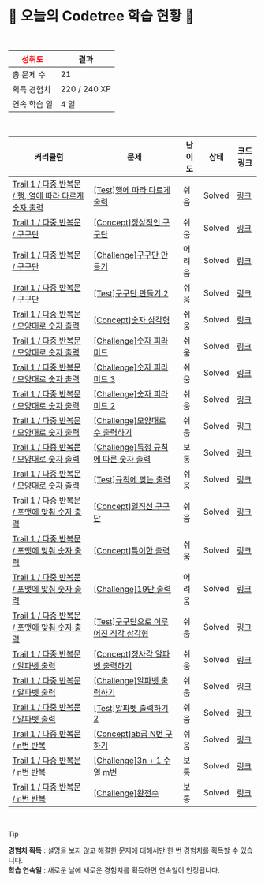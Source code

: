 # 🌲 오늘의 Codetree 학습 현황 🌲

<br />

| <span style="color:red;display:block;text-align:center;"> **성취도**</span> | 결과 |
|---|---|
| 총 문제 수 | 21 |
| 획득 경험치 | 220 / 240 XP |
| 연속 학습 일 | 4 일 |

<br />

|커리큘럼|문제|난이도|상태|코드 링크|
|---|---|---|---|---|
|[Trail 1 / 다중 반복문 / 행, 열에 따라 다르게 숫자 출력](https://www.codetree.ai/trail-info/novice-low/)|[[Test]행에 따라 다르게 출력](https://www.codetree.ai/trails/complete/curated-cards/test-output-defferently-each-row/)|쉬움|Solved|[링크](https://github.com/GodUser1005/codetree_log/blob/main/250615/%ED%96%89%EC%97%90%20%EB%94%B0%EB%9D%BC%20%EB%8B%A4%EB%A5%B4%EA%B2%8C%20%EC%B6%9C%EB%A0%A5/output-defferently-each-row.py)|
|[Trail 1 / 다중 반복문 / 구구단](https://www.codetree.ai/trail-info/novice-low/)|[[Concept]정상적인 구구단](https://www.codetree.ai/trails/complete/curated-cards/intro-normal-multiple/)|쉬움|Solved|[링크](https://github.com/GodUser1005/codetree_log/blob/main/250615/%EC%A0%95%EC%83%81%EC%A0%81%EC%9D%B8%20%EA%B5%AC%EA%B5%AC%EB%8B%A8/normal-multiple.py)|
|[Trail 1 / 다중 반복문 / 구구단](https://www.codetree.ai/trail-info/novice-low/)|[[Challenge]구구단 만들기](https://www.codetree.ai/trails/complete/curated-cards/challenge-print-multiplication-table/)|어려움|Solved|[링크](https://github.com/GodUser1005/codetree_log/blob/main/250615/%EA%B5%AC%EA%B5%AC%EB%8B%A8%20%EB%A7%8C%EB%93%A4%EA%B8%B0/print-multiplication-table.py)|
|[Trail 1 / 다중 반복문 / 구구단](https://www.codetree.ai/trail-info/novice-low/)|[[Test]구구단 만들기 2](https://www.codetree.ai/trails/complete/curated-cards/test-print-multiplication-table-2/)|쉬움|Solved|[링크](https://github.com/GodUser1005/codetree_log/blob/main/250615/%EA%B5%AC%EA%B5%AC%EB%8B%A8%20%EB%A7%8C%EB%93%A4%EA%B8%B0%202/print-multiplication-table-2.py)|
|[Trail 1 / 다중 반복문 / 모양대로 숫자 출력](https://www.codetree.ai/trail-info/novice-low/)|[[Concept]숫자 삼각형](https://www.codetree.ai/trails/complete/curated-cards/intro-number-triangle/)|쉬움|Solved|[링크](https://github.com/GodUser1005/codetree_log/blob/main/250615/%EC%88%AB%EC%9E%90%20%EC%82%BC%EA%B0%81%ED%98%95/number-triangle.py)|
|[Trail 1 / 다중 반복문 / 모양대로 숫자 출력](https://www.codetree.ai/trail-info/novice-low/)|[[Challenge]숫자 피라미드](https://www.codetree.ai/trails/complete/curated-cards/challenge-number-pyramid/)|쉬움|Solved|[링크](https://github.com/GodUser1005/codetree_log/blob/main/250615/%EC%88%AB%EC%9E%90%20%ED%94%BC%EB%9D%BC%EB%AF%B8%EB%93%9C/number-pyramid.py)|
|[Trail 1 / 다중 반복문 / 모양대로 숫자 출력](https://www.codetree.ai/trail-info/novice-low/)|[[Challenge]숫자 피라미드 3](https://www.codetree.ai/trails/complete/curated-cards/challenge-number-pyramid-3/)|쉬움|Solved|[링크](https://github.com/GodUser1005/codetree_log/blob/main/250615/%EC%88%AB%EC%9E%90%20%ED%94%BC%EB%9D%BC%EB%AF%B8%EB%93%9C%203/number-pyramid-3.py)|
|[Trail 1 / 다중 반복문 / 모양대로 숫자 출력](https://www.codetree.ai/trail-info/novice-low/)|[[Challenge]숫자 피라미드 2](https://www.codetree.ai/trails/complete/curated-cards/challenge-number-pyramid-2/)|쉬움|Solved|[링크](https://github.com/GodUser1005/codetree_log/blob/main/250615/%EC%88%AB%EC%9E%90%20%ED%94%BC%EB%9D%BC%EB%AF%B8%EB%93%9C%202/number-pyramid-2.py)|
|[Trail 1 / 다중 반복문 / 모양대로 숫자 출력](https://www.codetree.ai/trail-info/novice-low/)|[[Challenge]모양대로 수 출력하기](https://www.codetree.ai/trails/complete/curated-cards/challenge-print-out-numbers-in-specific-shape/)|쉬움|Solved|[링크](https://github.com/GodUser1005/codetree_log/blob/main/250615/%EB%AA%A8%EC%96%91%EB%8C%80%EB%A1%9C%20%EC%88%98%20%EC%B6%9C%EB%A0%A5%ED%95%98%EA%B8%B0/print-out-numbers-in-specific-shape.py)|
|[Trail 1 / 다중 반복문 / 모양대로 숫자 출력](https://www.codetree.ai/trail-info/novice-low/)|[[Challenge]특정 규칙에 따른 숫자 출력](https://www.codetree.ai/trails/complete/curated-cards/challenge-output-numbers-according-to-specific-rule/)|보통|Solved|[링크](https://github.com/GodUser1005/codetree_log/blob/main/250615/%ED%8A%B9%EC%A0%95%20%EA%B7%9C%EC%B9%99%EC%97%90%20%EB%94%B0%EB%A5%B8%20%EC%88%AB%EC%9E%90%20%EC%B6%9C%EB%A0%A5/output-numbers-according-to-specific-rule.py)|
|[Trail 1 / 다중 반복문 / 모양대로 숫자 출력](https://www.codetree.ai/trail-info/novice-low/)|[[Test]규칙에 맞는 출력](https://www.codetree.ai/trails/complete/curated-cards/test-output-that-matches-the-rule/)|쉬움|Solved|[링크](https://github.com/GodUser1005/codetree_log/blob/main/250615/%EA%B7%9C%EC%B9%99%EC%97%90%20%EB%A7%9E%EB%8A%94%20%EC%B6%9C%EB%A0%A5/output-that-matches-the-rule.py)|
|[Trail 1 / 다중 반복문 / 포맷에 맞춰 숫자 출력](https://www.codetree.ai/trail-info/novice-low/)|[[Concept]일직선 구구단](https://www.codetree.ai/trails/complete/curated-cards/intro-one-line-multiple/)|쉬움|Solved|[링크](https://github.com/GodUser1005/codetree_log/blob/main/250615/%EC%9D%BC%EC%A7%81%EC%84%A0%20%EA%B5%AC%EA%B5%AC%EB%8B%A8/one-line-multiple.py)|
|[Trail 1 / 다중 반복문 / 포맷에 맞춰 숫자 출력](https://www.codetree.ai/trail-info/novice-low/)|[[Concept]특이한 출력](https://www.codetree.ai/trails/complete/curated-cards/intro-special-print/)|쉬움|Solved|[링크](https://github.com/GodUser1005/codetree_log/blob/main/250615/%ED%8A%B9%EC%9D%B4%ED%95%9C%20%EC%B6%9C%EB%A0%A5/special-print.py)|
|[Trail 1 / 다중 반복문 / 포맷에 맞춰 숫자 출력](https://www.codetree.ai/trail-info/novice-low/)|[[Challenge]19단 출력](https://www.codetree.ai/trails/complete/curated-cards/challenge-nineteen-times-table/)|어려움|Solved|[링크](https://github.com/GodUser1005/codetree_log/blob/main/250615/19%EB%8B%A8%20%EC%B6%9C%EB%A0%A5/nineteen-times-table.py)|
|[Trail 1 / 다중 반복문 / 포맷에 맞춰 숫자 출력](https://www.codetree.ai/trail-info/novice-low/)|[[Test]구구단으로 이루어진 직각 삼각형](https://www.codetree.ai/trails/complete/curated-cards/test-a-right-triangle-made-up-of-multiplication-tables/)|쉬움|Solved|[링크](https://github.com/GodUser1005/codetree_log/blob/main/250615/%EA%B5%AC%EA%B5%AC%EB%8B%A8%EC%9C%BC%EB%A1%9C%20%EC%9D%B4%EB%A3%A8%EC%96%B4%EC%A7%84%20%EC%A7%81%EA%B0%81%20%EC%82%BC%EA%B0%81%ED%98%95/a-right-triangle-made-up-of-multiplication-tables.py)|
|[Trail 1 / 다중 반복문 / 알파벳 출력](https://www.codetree.ai/trail-info/novice-low/)|[[Concept]정사각 알파벳 출력하기](https://www.codetree.ai/trails/complete/curated-cards/intro-print-alpabet-in-square/)|쉬움|Solved|[링크](https://github.com/GodUser1005/codetree_log/blob/main/250615/%EC%A0%95%EC%82%AC%EA%B0%81%20%EC%95%8C%ED%8C%8C%EB%B2%B3%20%EC%B6%9C%EB%A0%A5%ED%95%98%EA%B8%B0/print-alpabet-in-square.py)|
|[Trail 1 / 다중 반복문 / 알파벳 출력](https://www.codetree.ai/trail-info/novice-low/)|[[Challenge]알파벳 출력하기](https://www.codetree.ai/trails/complete/curated-cards/challenge-print-alphabet/)|쉬움|Solved|[링크](https://github.com/GodUser1005/codetree_log/blob/main/250615/%EC%95%8C%ED%8C%8C%EB%B2%B3%20%EC%B6%9C%EB%A0%A5%ED%95%98%EA%B8%B0/print-alphabet.py)|
|[Trail 1 / 다중 반복문 / 알파벳 출력](https://www.codetree.ai/trail-info/novice-low/)|[[Test]알파벳 출력하기 2](https://www.codetree.ai/trails/complete/curated-cards/test-print-alphabet-2/)|쉬움|Solved|[링크](https://github.com/GodUser1005/codetree_log/blob/main/250615/%EC%95%8C%ED%8C%8C%EB%B2%B3%20%EC%B6%9C%EB%A0%A5%ED%95%98%EA%B8%B0%202/print-alphabet-2.py)|
|[Trail 1 / 다중 반복문 / n번 반복](https://www.codetree.ai/trail-info/novice-low/)|[[Concept]ab곱 N번 구하기](https://www.codetree.ai/trails/complete/curated-cards/intro-a-multiple-b-n-times/)|쉬움|Solved|[링크](https://github.com/GodUser1005/codetree_log/blob/main/250615/ab%EA%B3%B1%20N%EB%B2%88%20%EA%B5%AC%ED%95%98%EA%B8%B0/a-multiple-b-n-times.py)|
|[Trail 1 / 다중 반복문 / n번 반복](https://www.codetree.ai/trail-info/novice-low/)|[[Challenge]3n + 1 수열 m번](https://www.codetree.ai/trails/complete/curated-cards/challenge-3n-plus-1-sequence-m-times/)|보통|Solved|[링크](https://github.com/GodUser1005/codetree_log/blob/main/250615/3N%20%2B%201%20%EC%88%98%EC%97%B4%20M%EB%B2%88/3n-plus-1-sequence-m-times.py)|
|[Trail 1 / 다중 반복문 / n번 반복](https://www.codetree.ai/trail-info/novice-low/)|[[Challenge]완전수](https://www.codetree.ai/trails/complete/curated-cards/challenge-perfect-number/)|보통|Solved|[링크](https://github.com/GodUser1005/codetree_log/blob/main/250615/%EC%99%84%EC%A0%84%EC%88%98/perfect-number.py)|


<br />

> [!TIP]
> **경험치 획득** : 설명을 보지 않고 해결한 문제에 대해서만 한 번 경험치를 획득할 수 있습니다.  
> **학습 연속일** : 새로운 날에 새로운 경험치를 획득하면 연속일이 인정됩니다.


